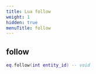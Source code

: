 ```yaml
---
title: Lua follow
weight: 1
hidden: true
menuTitle: follow
---
```

## follow
```lua
eq.follow(int entity_id) -- void
```